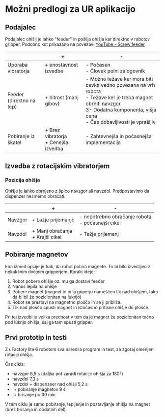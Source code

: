 # Možni predlogi za UR aplikacijo

## Podajalec

Podajalec ohišij je lahko "feeder" in pošilja ohišja kar direktno v robotov gripper. Podobno kot prikazano na povezavi [YouTube - Screw feeder](https://youtube.com/shorts/93dVMB96Kgs?feature=share)

|                     	| +                           	| -                                                                                                            	 |
|---------------------	|-----------------------------	|--------------------------------------------------------------------------------------------------------------	 |
| Uporaba vibratorja   	| + enostavnost izvedbe       	| - Počasen <br> - Človek polni zalogovnik                                                                     	 | 
| Feeder (direktno na tcp) | + hitrost (manj gibov) <br> 	| - Možne težave ker mora biti cevka vedno povezana na vrh robota<br>- Težave ker je treba magnet obrniti navzgor <br>3- Dodatna komponenta, višja cena <br>- Čas dobavljivosti je vprašljiv| 
| Pobiranje iz škatel 	| + Brez vibratorja <br>+ Cenejša izvedba 	| - Zahtevnejša in počasnejša implementacija                                                                   	 |

## Izvedba z rotacijskim vibratorjem
### Pozicija ohišja
Ohišje je lahko obrnjeno z špico navzgor ali navzdol. Predpostavimo da dispenzer nesmemo obračati.

|                     	| +                           	| -                                                                                                            	 |
|---------------------	|-----------------------------	|--------------------------------------------------------------------------------------------------------------	 |
| Navzgor     | + Lažje prijemanje       	| - nepotrebno obračanje robota <br> - počasnejši cikel | 
| Navzdol     | + Manj obračanja <br> + Krajši cikel         	| - Težje prijemanj |

## Pobiranje magnetov
Ena izmed opcije je tudi, da robot pobira magnete.
To bi bilo izvedljivo z nekakšnim dvojnim gripperjem.
Koraki ideje:
  1. Robot pobere ohišje oz. mu ga dostavi feeder
  2. Nanos lepila na ohišje
  3. Pobere magnet (magnet bi bi la griperju nameščen tik nad ohišjem, tako da bi bil že pozicioniran na luknjo)
  4. Robot se prestavi na magnetno ploščo in se ji približa.
  5. Tik nad ploščo spusti magnet in istočasno pritisne ohišje do plošče.

Pri tej izvedbi je velika prednost v tem da je magnet že pozicionitan točno pod luknjo ohišja, saj ga tam spusti gripper.

## Prvi prototip in testi
Z uFactory lite 6 robotom sva naredila program in test, za zgoraj omenjeni rotaciji ohišja.

Čas cikla:
  - navzgor 8,5 s (daljša pot zaradi rotacije ohišja za 180°)
  - navzdol 7,3 s
  - navzdol + dispenzeer nad ohišji 5,2 s
  - '+ pobiranje magnetov 9 s
  - '+ brisanje po 30 min

V tem ciklu je samo pobiranje, lepljenje in postavljanje ohišja na magnet (brez brisanja in dodatnih del)
